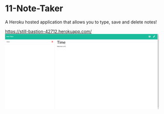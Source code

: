 # 11-Note-Taker

A Heroku hosted application that allows you to type, save and delete notes!

https://still-bastion-42712.herokuapp.com/
![Screenshot of site](public/assets/screenshots/screenshot.png?raw=true "Screenshot of site")
